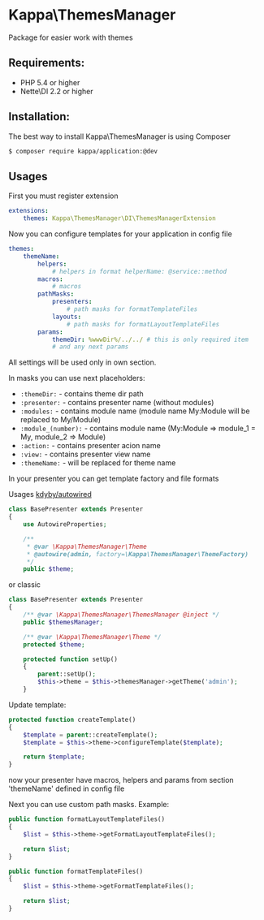 # Kappa\ThemesManager

Package for easier work with themes

## Requirements:

* PHP 5.4 or higher
* Nette\DI 2.2 or higher

## Installation:

The best way to install Kappa\ThemesManager is using Composer

```sh
$ composer require kappa/application:@dev
```

## Usages

First you must register extension

```yaml
extensions:
	themes: Kappa\ThemesManager\DI\ThemesManagerExtension
```

Now you can configure templates for your application in config file

```yaml
themes:
	themeName:
		helpers:
			# helpers in format helperName: @service::method
		macros:
			# macros
		pathMasks:
			presenters:
				# path masks for formatTemplateFiles
			layouts:
				# path masks for formatLayoutTemplateFiles
		params:
			themeDir: %wwwDir%/../../ # this is only required item
			# and any next params
```

All settings will be used only in own section.

In masks you can use next placeholders:

* `:themeDir:` - contains theme dir path
* `:presenter:` - contains presenter name (without modules)
* `:modules:` - contains module name (module name My:Module will be replaced to My/Module)
* `:module_(number):` - contains module name (My:Module => module_1 = My, module_2 => Module)
* `:action:` - contains presenter acion name
* `:view:` - contains presenter view name
* `:themeName:` - will be replaced for theme name

In your presenter you can get template factory and file formats

Usages [kdyby/autowired](https://github.com/Kdyby/Autowired/)
```php
class BasePresenter extends Presenter
{
	use AutowireProperties;

	/**
	 * @var \Kappa\ThemesManager\Theme
	 * @autowire(admin, factory=\Kappa\ThemesManager\ThemeFactory)
	 */
	public $theme;

```

or classic
```php
class BasePresenter extends Presenter
{
	/** @var \Kappa\ThemesManager\ThemesManager @inject */
	public $themesManager;

	/** @var \Kappa\ThemesManager\Theme */
	protected $theme;

	protected function setUp()
	{
		parent::setUp();
		$this->theme = $this->themesManager->getTheme('admin');
	}
```

Update template:

```php
protected function createTemplate()
{
	$template = parent::createTemplate();
	$template = $this->theme->configureTemplate($template);

    return $template;
}
```

now your presenter have macros, helpers and params from section 'themeName' defined in config file

Next you can use custom path masks. Example:

```php
public function formatLayoutTemplateFiles()
{
    $list = $this->theme->getFormatLayoutTemplateFiles();

    return $list;
}
```

```php
public function formatTemplateFiles()
{
    $list = $this->theme->getFormatTemplateFiles();

    return $list;
}
```